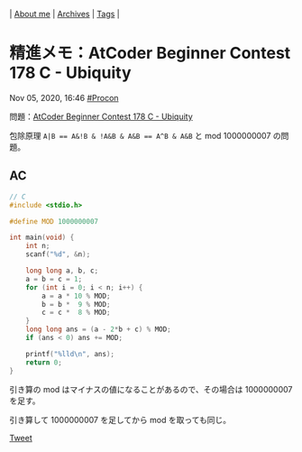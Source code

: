 | [About me](https://franknyro.github.io/blog/) | [Archives](https://franknyro.github.io/blog/archives) | [Tags](https://franknyro.github.io/blog/tags) |

# 精進メモ：AtCoder Beginner Contest 178 C - Ubiquity
Nov 05, 2020, 16:46 [#Procon](https://franknyro.github.io/blog/tags/procon)

問題：[AtCoder Beginner Contest 178 C - Ubiquity](https://atcoder.jp/contests/abc178/tasks/abc178_c)

包除原理 `A|B == A&!B & !A&B & A&B == A^B & A&B` と mod 1000000007 の問題。

## AC
```c
// C
#include <stdio.h>

#define MOD 1000000007

int main(void) {
    int n;
    scanf("%d", &n);

    long long a, b, c;
    a = b = c = 1;
    for (int i = 0; i < n; i++) {
        a = a * 10 % MOD;
        b = b *  9 % MOD;
        c = c *  8 % MOD;
    }
    long long ans = (a - 2*b + c) % MOD;
    if (ans < 0) ans += MOD;

    printf("%lld\n", ans);
    return 0;
}
```

引き算の mod はマイナスの値になることがあるので、その場合は 1000000007 を足す。

引き算して 1000000007 を足してから mod を取っても同じ。

<a href="https://twitter.com/share?ref_src=twsrc%5Etfw" class="twitter-share-button" data-text="精進メモ：AtCoder Beginner Contest 178 C - Ubiquity |" data-url="https://franknyro.github.io/blog/archives/202011051646/">Tweet</a><script async src="https://platform.twitter.com/widgets.js" charset="utf-8"></script>
